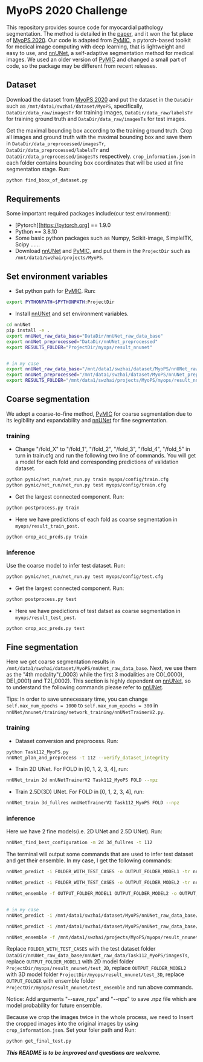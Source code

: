 # MyoPS 2020 Challenge
[PyMIC_link]:https://github.com/HiLab-git/PyMIC
[nnUNet_link]:https://github.com/MIC-DKFZ/nnUNet
This repository provides source code for myocardial pathology segmentation. The method is detailed in the [paper](https://link.springer.com/chapter/10.1007/978-3-030-65651-5_5), and it won the 1st place of [MyoPS 2020](http://www.sdspeople.fudan.edu.cn/zhuangxiahai/0/myops20). Our code is adapted from [PyMIC](PyMIC_link), a pytorch-based toolkit for medical image computing with deep learning, that is lightweight and easy to use, and [nnUNet](nnUNet_link), a self-adaptive segmentation method for medical images. We used an older version of [PyMIC](PyMIC_link) and changed a small part of code, so the package may be different from recent releases.
## Dataset
Download the dataset from [MyoPS 2020](http://www.sdspeople.fudan.edu.cn/zhuangxiahai/0/myops20) and put the dataset in the `DataDir` such as `/mnt/data1/swzhai/dataset/MyoPS`, specifically, `DataDir/data_raw/imagesTr` for training images, `DataDir/data_raw/labelsTr` for training ground truth and `DataDir/data_raw/imagesTs` for test images.

Get the maximal bounding box according to the training ground truth. Crop all images and ground truth with the maximal bounding box and save them in `DataDir/data_preprocessed/imagesTr`, `DataDir/data_preprocessed/labelsTr` and `DataDir/data_preprocessed/imagesTs` respectively. `crop_information.json` in each folder contains bounding box coordinates that will be used at fine segmentation stage. Run:
```bash
python find_bbox_of_dataset.py
```
## Requirements
Some important required packages include(our test environment):
* [Pytorch][https://pytorch.org] == 1.9.0
* Python == 3.8.10
* Some basic python packages such as Numpy, Scikit-image, SimpleITK, Scipy ......
* Download [nnUNet](nnUNet_link) and [PyMIC](PyMIC_link), and put them in the `ProjectDir` such as `/mnt/data1/swzhai/projects/MyoPS`.
## Set environment variables
* Set python path for [PyMIC](PyMIC_link). Run:
``` bash
export PYTHONPATH=$PYTHONPATH:ProjectDir
```
* Install [nnUNet](nnUNet_link) and set environment variables.
```bash
cd nnUNet
pip install -e .
export nnUNet_raw_data_base="DataDir/nnUNet_raw_data_base"
export nnUNet_preprocessed="DataDir/nnUNet_preprocessed"
export RESULTS_FOLDER="ProjectDir/myops/result_nnunet"


# in my case
export nnUNet_raw_data_base="/mnt/data1/swzhai/dataset/MyoPS/nnUNet_raw_data_base"
export nnUNet_preprocessed="/mnt/data1/swzhai/dataset/MyoPS/nnUNet_preprocessed"
export RESULTS_FOLDER="/mnt/data1/swzhai/projects/MyoPS/myops/result_nnunet"
```

## Coarse segmentation
We adopt a coarse-to-fine method, [PyMIC](PyMIC_link) for coarse segmentation due to its legibility and expandability and [nnUNet](nnUNet_link) for fine segmentation.
### training

* Change "/fold_X" to "/fold_1", "/fold_2", "/fold_3", "/fold_4", "/fold_5" in turn in train.cfg and run the following two line of commands. You will get a model for each fold and corresponding predictions of validation dataset.
```bash
python pymic/net_run/net_run.py train myops/config/train.cfg
python pymic/net_run/net_run.py test myops/config/train.cfg
```
* Get the largest connected component. Run:
```bash
python postprocess.py train
```
* Here we have predictions of each fold as coarse segmentation in `myops/result_train_post`. 
```bash
python crop_acc_preds.py train
```
### inference
Use the coarse model to infer test dataset. Run:
```bash
python pymic/net_run/net_run.py test myops/config/test.cfg
```
* Get the largest connected component. Run:
```bash
python postprocess.py test
```
* Here we have predictions of test datset as coarse segmentation in `myops/result_test_post`. 
```bash
python crop_acc_preds.py test
```
## Fine segmentation
Here we get coarse segmentation results in `/mnt/data1/swzhai/dataset/MyoPS/nnUNet_raw_data_base`. Next, we use them as the "4th modality"(_0003) while the first 3 modalities are C0(_0000), DE(_0001) and T2(_0002). This section is highly dependent on [nnUNet](nnUNet_link), so to understand the following commands please refer to [nnUNet](nnUNet_link). 

Tips: In order to save unnecessary time, you can change `self.max_num_epochs = 1000` to `self.max_num_epochs = 300` in `nnUNet/nnunet/training/network_training/nnUNetTrainerV2.py`.
### training
* Dataset conversion and preprocess. Run:
```bash
python Task112_MyoPS.py
nnUNet_plan_and_preprocess -t 112 --verify_dataset_integrity
```
* Train 2D UNet. For FOLD in [0, 1, 2, 3, 4], run:
```bash
nnUNet_train 2d nnUNetTrainerV2 Task112_MyoPS FOLD --npz
```
* Train 2.5D(3D) UNet. For FOLD in [0, 1, 2, 3, 4], run:
```bash
nnUNet_train 3d_fullres nnUNetTrainerV2 Task112_MyoPS FOLD --npz
```
### inference
Here we have 2 fine models(i.e. 2D UNet and 2.5D UNet). Run:
```bash
nnUNet_find_best_configuration -m 2d 3d_fullres -t 112
```
The terminal will output some commands that are used to infer test dataset and get their ensemble. In my case, I get the following commands: 
```bash
nnUNet_predict -i FOLDER_WITH_TEST_CASES -o OUTPUT_FOLDER_MODEL1 -tr nnUNetTrainerV2 -ctr nnUNetTrainerV2CascadeFullRes -m 2d -p nnUNetPlansv2.1 -t Task112_MyoPS

nnUNet_predict -i FOLDER_WITH_TEST_CASES -o OUTPUT_FOLDER_MODEL2 -tr nnUNetTrainerV2 -ctr nnUNetTrainerV2CascadeFullRes -m 3d_fullres -p nnUNetPlansv2.1 -t Task112_MyoPS

nnUNet_ensemble -f OUTPUT_FOLDER_MODEL1 OUTPUT_FOLDER_MODEL2 -o OUTPUT_FOLDER -pp /mnt/data1/swzhai/projects/MyoPS/myops/result_nnunet/nnUNet/ensembles/Task112_MyoPS/ensemble_2d__nnUNetTrainerV2__nnUNetPlansv2.1--3d_fullres__nnUNetTrainerV2__nnUNetPlansv2.1/postprocessing.json


# in my case
nnUNet_predict -i /mnt/data1/swzhai/dataset/MyoPS/nnUNet_raw_data_base/nnUNet_raw_data/Task112_MyoPS/imagesTs -o /mnt/data1/swzhai/projects/MyoPS/myops/result_nnunet/test_2D -tr nnUNetTrainerV2 -ctr nnUNetTrainerV2CascadeFullRes -m 2d -p nnUNetPlansv2.1 -t Task112_MyoPS --save_npz

nnUNet_predict -i /mnt/data1/swzhai/dataset/MyoPS/nnUNet_raw_data_base/nnUNet_raw_data/Task112_MyoPS/imagesTs -o /mnt/data1/swzhai/projects/MyoPS/myops/result_nnunet/test_3D -tr nnUNetTrainerV2 -ctr nnUNetTrainerV2CascadeFullRes -m 3d_fullres -p nnUNetPlansv2.1 -t Task112_MyoPS --save_npz

nnUNet_ensemble -f /mnt/data1/swzhai/projects/MyoPS/myops/result_nnunet/test_2D /mnt/data1/swzhai/projects/MyoPS/myops/result_nnunet/test_3D -o /mnt/data1/swzhai/projects/MyoPS/myops/result_nnunet/test_ensemble -pp /mnt/data1/swzhai/projects/MyoPS/myops/result_nnunet/nnUNet/ensembles/Task112_MyoPS/ensemble_2d__nnUNetTrainerV2__nnUNetPlansv2.1--3d_fullres__nnUNetTrainerV2__nnUNetPlansv2.1/postprocessing.json --npz
```
Replace `FOLDER_WITH_TEST_CASES` with the test dataset folder `DataDir/nnUNet_raw_data_base/nnUNet_raw_data/Task112_MyoPS/imagesTs`, replace `OUTPUT_FOLDER_MODEL1` with 2D model folder `ProjectDir/myops/result_nnunet/test_2D`, replace `OUTPUT_FOLDER_MODEL2` with 3D model folder `ProjectDir/myops/result_nnunet/test_3D`, replace `OUTPUT_FOLDER` with ensemble folder `ProjectDir/myops/result_nnunet/test_ensemble` and run above commands.

Notice: Add arguments "--save_npz" and "--npz" to save .npz file which are model probability for future ensemble.

Because we crop the images twice in the whole process, we need to Insert the cropped images into the original images by using `crop_information.json`. Set your foler path and Run:
```bash
python get_final_test.py
```

***This README is to be improved and questions are welcome.***